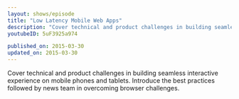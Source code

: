 ```yaml
---
layout: shows/episode
title: "Low Latency Mobile Web Apps"
description: "Cover technical and product challenges in building seamless interactive experience on mobile phones and tablets. Introduce the best practices followed by news team in overcoming browser challenges."
youtubeID: 5uF3925a974

published_on: 2015-03-30
updated_on: 2015-03-30
---
```


Cover technical and product challenges in building seamless interactive experience on mobile phones and tablets. Introduce the best practices followed by news team in overcoming browser challenges.
